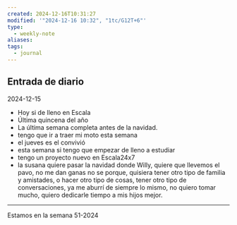 ```yaml
---
created: 2024-12-16T10:31:27
modified: '"2024-12-16 10:32", "1tc/G12T+6"'
type:
  - weekly-note
aliases: 
tags:
  - journal
---
```


## Entrada de diario 
2024-12-15
- Hoy si de lleno en Escala
- Última quincena del año 
- La última semana completa antes de la navidad. 
- tengo que ir a traer mi moto esta semana
- el jueves es el convivió 
- esta semana si tengo que empezar de lleno a estudiar 
- tengo un proyecto nuevo en Escala24x7 
- la susana quiere pasar la navidad donde Willy, quiere que llevemos el pavo, no me dan ganas no se porque, quisiera tener otro tipo de familia y amistades, o hacer otro tipo de cosas, tener otro tipo de conversaciones, ya me aburrí de siempre lo mismo, no quiero tomar mucho, quiero dedicarle tiempo a mis hijos mejor. 

----
 Estamos en la semana 51-2024

